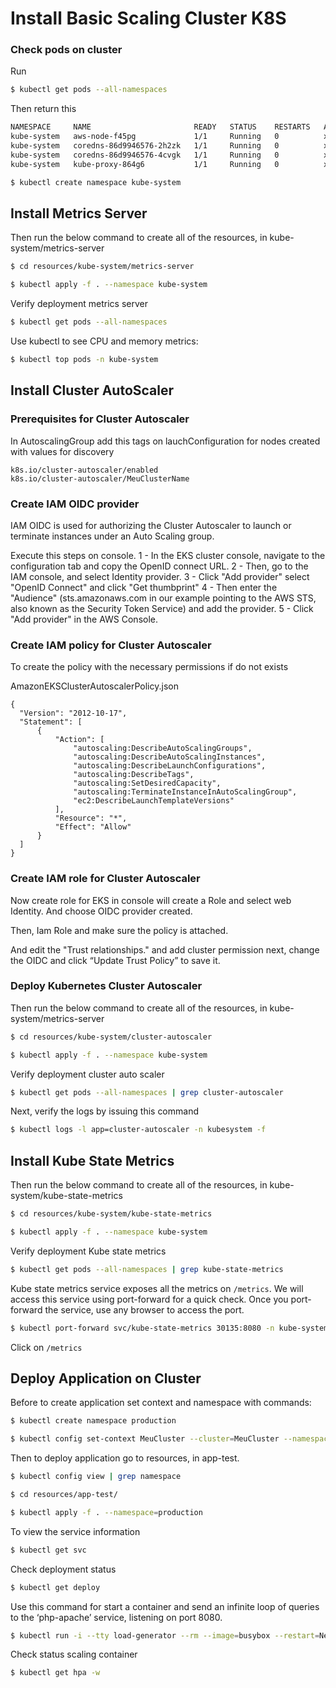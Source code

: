 # Install Basic Scaling Cluster K8S

### Check pods on cluster

Run 

```bash
$ kubectl get pods --all-namespaces
```

Then return this

```bash
NAMESPACE     NAME                       READY   STATUS    RESTARTS   AGE
kube-system   aws-node-f45pg             1/1     Running   0          xxm
kube-system   coredns-86d9946576-2h2zk   1/1     Running   0          xxm
kube-system   coredns-86d9946576-4cvgk   1/1     Running   0          xxm
kube-system   kube-proxy-864g6           1/1     Running   0          xxm
```

```bash
$ kubectl create namespace kube-system
```

## Install Metrics Server

Then run the below command to create all of the resources, in kube-system/metrics-server

```bash
$ cd resources/kube-system/metrics-server
```

```bash
$ kubectl apply -f . --namespace kube-system
```

Verify deployment metrics server

```bash
$ kubectl get pods --all-namespaces
```

Use kubectl to see CPU and memory metrics:

```bash
$ kubectl top pods -n kube-system
```

## Install Cluster AutoScaler

### Prerequisites for Cluster Autoscaler
In AutoscalingGroup add this tags on lauchConfiguration for nodes created with values for discovery

```
k8s.io/cluster-autoscaler/enabled
k8s.io/cluster-autoscaler/MeuClusterName
```

### Create IAM OIDC provider
IAM OIDC is used for authorizing the Cluster Autoscaler to launch or terminate instances under an Auto Scaling group.

Execute this steps on console.
1 - In the EKS cluster console, navigate to the configuration tab and copy the OpenID connect URL.
2 - Then, go to the IAM console, and select Identity provider.
3 - Click "Add provider" select "OpenID Connect" and click "Get thumbprint"
4 - Then enter the "Audience" (sts.amazonaws.com in our example pointing to the AWS STS, also known as the Security Token Service) and add the provider.
5 - Click "Add provider" in the AWS Console.

### Create IAM policy for Cluster Autoscaler

To create the policy with the necessary permissions if do not exists 

AmazonEKSClusterAutoscalerPolicy.json
```
{
  "Version": "2012-10-17",
  "Statement": [
      {
          "Action": [
              "autoscaling:DescribeAutoScalingGroups",
              "autoscaling:DescribeAutoScalingInstances",
              "autoscaling:DescribeLaunchConfigurations",
              "autoscaling:DescribeTags",
              "autoscaling:SetDesiredCapacity",
              "autoscaling:TerminateInstanceInAutoScalingGroup",
              "ec2:DescribeLaunchTemplateVersions"
          ],
          "Resource": "*",
          "Effect": "Allow"
      }
  ]
} 
```
### Create IAM role for Cluster Autoscaler

Now create role for EKS in console will create a Role and select web Identity. And choose OIDC provider created.

Then, Iam Role and make sure the policy is attached.

And edit the "Trust relationships." and add cluster permission next, change the OIDC and click “Update Trust Policy” to save it.


### Deploy Kubernetes Cluster Autoscaler

Then run the below command to create all of the resources, in kube-system/metrics-server

```bash
$ cd resources/kube-system/cluster-autoscaler
```

```bash
$ kubectl apply -f . --namespace kube-system
```

Verify deployment cluster auto scaler

```bash
$ kubectl get pods --all-namespaces | grep cluster-autoscaler
```

Next, verify the logs by issuing this command

```bash
$ kubectl logs -l app=cluster-autoscaler -n kubesystem -f
```

## Install Kube State Metrics

Then run the below command to create all of the resources, in kube-system/kube-state-metrics

```bash
$ cd resources/kube-system/kube-state-metrics
```

```bash
$ kubectl apply -f . --namespace kube-system
```

Verify deployment Kube state metrics

```bash
$ kubectl get pods --all-namespaces | grep kube-state-metrics
```

Kube state metrics service exposes all the metrics on `/metrics`. 
We will access this service using port-forward for a quick check. 
Once you port-forward the service, use any browser to access the port.

```bash
$ kubectl port-forward svc/kube-state-metrics 30135:8080 -n kube-system
```

Click on `/metrics`

## Deploy Application on Cluster
Before to create application set context and namespace with commands:

```bash
$ kubectl create namespace production
```

```bash
$ kubectl config set-context MeuCluster --cluster=MeuCluster --namespace=production
```

Then to deploy application go to resources, in app-test.

```bash
$ kubectl config view | grep namespace
```

```bash
$ cd resources/app-test/
```

```bash
$ kubectl apply -f . --namespace=production
```

To view the service information
```bash
$ kubectl get svc
```

Check deployment status
```bash
$ kubectl get deploy
```

Use this command for start a container and send an infinite loop of queries to the ‘php-apache’ service, listening on port 8080.
```bash
$ kubectl run -i --tty load-generator --rm --image=busybox --restart=Never -- /bin/sh -c "while sleep 0.01; do wget -q -O- http://hpa-demo-deployment; done"
```

Check status scaling container
```bash
$ kubectl get hpa -w
```
